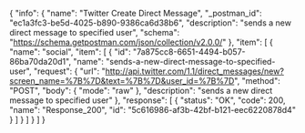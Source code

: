 {
  "info": {
    "name": "Twitter Create Direct Message",
    "_postman_id": "ec1a3fc3-be5d-4025-b890-9386ca6d38b6",
    "description": "sends a new direct message to specified user",
    "schema": "https://schema.getpostman.com/json/collection/v2.0.0/"
  },
  "item": [
    {
      "name": "social",
      "item": [
        {
          "id": "7a875cc8-6651-4494-b057-86ba70da20d1",
          "name": "sends-a-new-direct-message-to-specified-user",
          "request": {
            "url": "http://api.twitter.com/1.1/direct_messages/new?screen_name=%7B%7D&text=%7B%7D&user_id=%7B%7D",
            "method": "POST",
            "body": {
              "mode": "raw"
            },
            "description": "sends a new direct message to specified user"
          },
          "response": [
            {
              "status": "OK",
              "code": 200,
              "name": "Response_200",
              "id": "5c616986-af3b-42bf-b121-eec6220878d4"
            }
          ]
        }
      ]
    }
  ]
}
